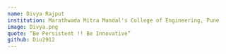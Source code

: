 ```yaml
---
name: Divya Rajput
institution: Marathwada Mitra Mandal's College of Engineering, Pune
image: Divya.png
quote: “Be Persistent !! Be Innovative”
github: Diu2912
---
```

